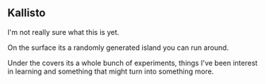 Kallisto
--------

I'm not really sure what this is yet.

On the surface its a randomly generated island you can run around.

Under the covers its a whole bunch of experiments, things I've been interest in learning and something that might turn into something more.

